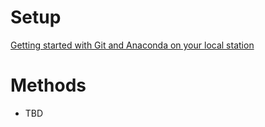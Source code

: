 
# Setup
[Getting started with Git and Anaconda on your local station](how-to-git.md)


# Methods

- TBD
